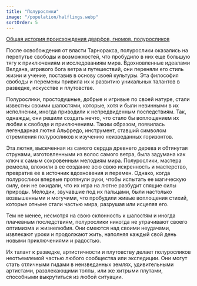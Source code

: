 ```yaml
---
title: "Полурослики"
image: "/population/halflings.webp"
sortOrder: 5
---
```


[Общая история происхождения дварфов, гномов, полуросликов](/population/dwarves)

После освобождения от власти Тарноракса, полурослики оказались на
перепутье свободы и возможностей, что пробудило в них еще большую
тягу к приключениям и исследованиям мира. Вдохновленные
идеалами Велдана, игривого бога ветра и путешествий, они переняли
его стиль жизни и учение, поставив в основу своей культуры. Эта
философия свободы и перемены привила их к развитию уникальных
талантов в разведке, искусстве и плутовстве.

Полурослики, простодушные, добрые и игривые по своей натуре, стали
известны своими шалостями, которые, хотя и были невинными в их
исполнении, иногда приводили к непредвиденным последствиям. Так,
однажды, они решили создать нечто, что стало бы воплощением их
любви к свободе и приключениям. Таким образом, появилась
легендарная лютня Альфредо, инструмент, ставший символом
стремления полуросликов к изучению неизведанных горизонтов.

Эта лютня, высеченная из самого сердца древнего дерева и обтянутая
струнами, изготовленными из волос самого ветра, была задумана как
ключ к самым сокровенным мелодиям мира. Полурослики, мастера
ремесла, вложили в ее создание всю свою искренность и мастерство,
превратив ее в источник вдохновения и перемен.
Однако, когда полурослики впервые протянули руки, чтобы испытать ее
магическую силу, они не ожидали, что их игра на лютне разбудит
спящие силы природы. Мелодии, звучавшие под их пальцами, были
настолько возвышенными и могучими, что пробудили живые
воплощения стихий, которые отныне стали частью мира, разрушая или
исцеляя его.

Тем не менее, несмотря на свою склонность к шалостям и иногда
плачевным последствиям, полурослики никогда не утрачивают своего
оптимизма и жизнелюбия. Они смеются над своими неудачами,
извлекают уроки и продолжают жить, наполняя каждый свой день
новыми приключениями и радостью.

Их талант к разведке, артистичности и плутовству делает полуросликов
неотъемлемой частью любого сообщества или экспедиции. Они могут
стать отличными гидами в неизведанных землях, удивительными
артистами, развлекающими толпы, или же хитрыми плутами,
способными выкрутиться из любой ситуации.